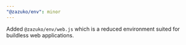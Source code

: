 ```yaml
---
"@zazuko/env": minor
---
```


Added `@zazuko/env/web.js` which is a reduced environment suited for buildless web applications. 
